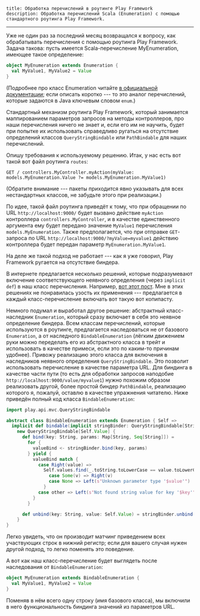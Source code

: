     title: Обработка перечислений в роутинге Play Framework
    description: Обработка перечислений Scala (Enumeration) с помощью стандартного роутинга Play Framework.
---

Уже не один раз за последний месяц возвращался к вопросу, как обрабатывать перечисления с помощью роутинга Play Framework. Задача такова: пусть имеется Scala-перечисление MyEnumeration, имеющее такое определение:

```scala
object MyEnumeration extends Enumeration {
  val MyValue1, MyValue2 = Value
}
```

(Подробнее про класс Enumeration читайте [в официальной документации](http://www.scala-lang.org/api/current/index.html#scala.Enumeration); если описать коротко --- то это аналог перечислений, которые задаются в Java ключевым словом `enum`.)

Стандартный механизм роутинга Play Framework, который занимается маппированием параметров запросов на методы контроллеров, про наши перечисления ничего не знает и, если его им не научить, будет при попытке их использовать справедливо ругаться на отсутствие определений классов `QueryStringBindable` или `PathBindable` для наших перечислений.

Опишу требования к используемому решению. Итак, у нас есть вот такой вот файл роутинга `routes`:

```
GET / controllers.MyController.myAction(myValue: models.MyEnumeration.Value ?= models.MyEnumeration.MyValue1)
```

(Обратите внимание --- пакеты приходится явно указывать для всех нестандартных классов, не забудьте этого при реализации.)

По идее, такой файл роутинга приведёт к тому, что при обращении по URL `http://localhost:9000/` будет вызвано действие `myAction` контроллера `controllers.MyController`, и в качестве единственного аргумента ему будет передано значение `MyValue1` перечисления `models.MyEnumeration`. Также предполагается, что при отправке `GET`-запроса по URL `http://localhost:9000/?myValue=myvalue1` действию контроллера будет передан параметр `MyEnumeration.MyValue1`.

На деле же такой подход не работает --- как я уже говорил, Play Framework ругается на отсутствие биндера.

В интернете предлагается несколько решений, которые подразумевают включение соответствующего неявного определения (через `implicit def`) в наш класс перечисления. Например, [вот этот пост](http://danieldietrich.net/play-with-scala-url-path-binding/). Мне в этих решениях не понравилась узость их применения --- предлагается в каждый класс-перечисление включать вот такую вот копипасту.

Немного подумал и выработал другое решение: абстрактный класс-наследник `Enumeration`, который сразу включает в себя это неявное определение биндера. Всем классам перечислений, которые используются в роутинге, предлагается наследоваться не от базового `Enumeration`, а от наследного `BindableEnumeration` (лёгким движением руки можно переделать его из абстрактного класса в трейт и использовать в качестве примеси, если это по каким-то причинам удобнее). Привожу реализацию этого класса для включения в наследников неявного определения `QueryStringBindable`. Это позволит использовать перечисление в качестве параметра URL. Для биндинга в качестве части пути (то есть для обработки запросов наподобие `http://localhost:9000/value/myvalue1`) нужно похожим образом реализовать другой, более простой биндер `PathBindable`, реализацию которого я, пожалуй, оставлю в качестве упражнения читателю. Ниже приведён полный код класса `BindableEnumeration`:

```scala
import play.api.mvc.QueryStringBindable

abstract class BindableEnumeration extends Enumeration { Self =>
  implicit def bindable(implicit stringBinder: QueryStringBindable[String]): QueryStringBindable[Self.Value] =
    new QueryStringBindable[Self.Value] {
      def bind(key: String, params: Map[String, Seq[String]]) =
        for {
          valueBind <- stringBinder.bind(key, params)
        } yield {
          valueBind match {
            case Right(value) =>
              Self.values.find(_.toString.toLowerCase == value.toLowerCase) match {
                case Some(v) => Right(v)
                case None => Left(s"Unknown parameter type '$value'")
              }
            case other => Left(s"Not found string value for key '$key'")
          }
        }

      def unbind(key: String, value: Self.Value) = stringBinder.unbind(key, value.toString.toLowerCase)
    }
}
```

Легко увидеть, что он производит матчинг приведением всех участвующих строк в нижний регистр; если для вашего случая нужен другой подход, то легко поменять это поведение.

А вот как наш класс-перечисление будет выглядеть после наследования от `BindableEnumeration`:

```scala
object MyEnumeration extends BindableEnumeration {
  val MyValue1, MyValue2 = Value
}
```

Поменяв в нём всего одну строку (имя базового класса), мы включили в него функциональность биндинга значений из параметров URL.
